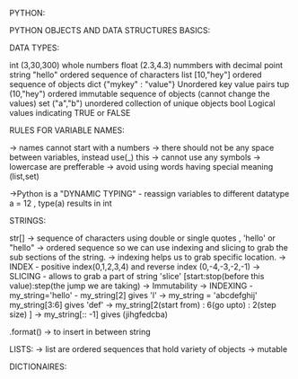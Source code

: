 PYTHON:

PYTHON OBJECTS AND DATA STRUCTURES BASICS:

DATA TYPES:

int (3,30,300)  whole numbers
float (2.3,4.3) nummbers with decimal  point
string "hello"  ordered sequence of characters
list [10,"hey"] ordered sequence of objects
dict {"mykey" : "value"} Unordered key value pairs
tup (10,"hey")  ordered immutable sequence of objects (cannot change the values)
set ("a","b")   unordered collection of unique objects
bool            Logical values indicating TRUE or FALSE

RULES FOR VARIABLE NAMES:

-> names cannot start with a numbers
-> there should not be any space between variables, instead use(_) this
-> cannot use any symbols
-> lowercase are prefferable
-> avoid using words having special meaning (list,set)

->Python is a "DYNAMIC TYPING" - reassign variables to different datatype
a = 12 , type(a) results in int

STRINGS:

str[]
-> sequence of characters using double or single quotes , 'hello' or "hello"
-> ordered sequence so we can use indexing and slicing to grab the sub sections of the string.
-> indexing helps us to grab specific location.
-> INDEX - positive index(0,1,2,3,4) and reverse index (0,-4,-3,-2,-1)
-> SLICING - allows to grab a part of string 'slice' [start:stop(before this value):step(the jump we are taking)
-> Immutability
-> INDEXING - my_string='hello' - my_string[2] gives 'l'
-> my_string = 'abcdefghij'   my_string[3:6] gives 'def'
-> my_string[2(start from) : 6(go upto) : 2(step size) ]
-> my_string[:: -1] gives (jihgfedcba)

.format()
-> to insert in between string

LISTS:
-> list are ordered sequences that hold variety of objects
-> mutable

DICTIONAIRES:

